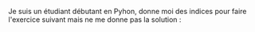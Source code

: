 Je suis un étudiant débutant en Pyhon, donne moi des indices pour faire l'exercice suivant mais ne me donne pas la solution :
